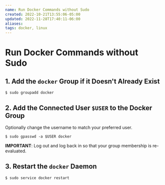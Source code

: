 ```yaml
---
name: Run Docker Commands without Sudo
created: 2022-10-21T13:55:06-05:00
updated: 2022-11-28T17:40:11-06:00
aliases: 
tags: docker, linux
---
```

# Run Docker Commands without Sudo

## 1. Add the `docker` Group if it Doesn't Already Exist

```console
$ sudo groupadd docker
```

## 2. Add the Connected User `$USER` to the Docker Group

Optionally change the username to match your preferred user.

```console
$ sudo gpasswd -a $USER docker
```

**IMPORTANT**: Log out and log back in so that your group membership is re-evaluated.

## 3. Restart the `docker` Daemon

```console
$ sudo service docker restart
```
